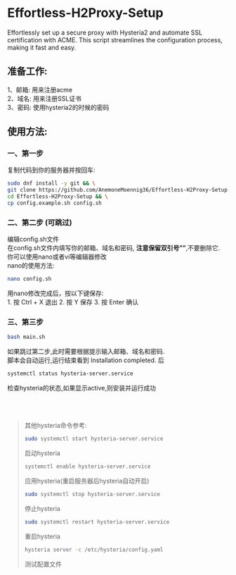 # Effortless-H2Proxy-Setup
Effortlessly set up a secure proxy with Hysteria2 and automate SSL certification with ACME. This script streamlines the configuration process, making it fast and easy.

## 准备工作:
1、邮箱: 用来注册acme  
2、域名: 用来注册SSL证书  
3、密码: 使用hysteria2的时候的密码  
## 使用方法:
### 一、第一步  
复制代码到你的服务器并按回车:
```sh
sudo dnf install -y git && \
git clone https://github.com/AnemoneMoennig36/Effortless-H2Proxy-Setup.git && \
cd Effortless-H2Proxy-Setup && \
cp config.example.sh config.sh
```
### 二、第二步 (可跳过)  
编辑config.sh文件  
在config.sh文件内填写你的邮箱、域名和密码, **注意保留双引号””**,不要删除它.  
你可以使用nano或者vi等编辑器修改  
nano的使用方法:
```sh
nano config.sh
```
用nano修改完成后，按以下键保存:  
	1.	按 Ctrl + X 退出
	2.	按 Y 保存
	3.	按 Enter 确认

### 三、第三步
```sh
bash main.sh 
```
如果跳过第二步,此时需要根据提示输入邮箱、域名和密码.  
脚本会自动运行,运行结束看到 Installation completed. 后  
```sh
systemctl status hysteria-server.service
```
检查hysteria的状态,如果显示active,则安装并运行成功  <br>
<br>
<br>
<br>
 > 其他hysteria命令参考:
 > ```sh
 > sudo systemctl start hysteria-server.service
 > ```
 > 启动hysteria
 > ```sh
 > systemctl enable hysteria-server.service
 > ```
 > 应用hysteria(重启服务器后hysteria自动开启)
 > ```sh
 > sudo systemctl stop hysteria-server.service
 > ```
 > 停止hysteria
 > ```sh
 > sudo systemctl restart hysteria-server.service
 > ```
 > 重启hysteria
 > ```sh
 > hysteria server -c /etc/hysteria/config.yaml
 > ```
 > 测试配置文件
